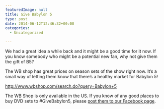 ```yaml
---
featuredImage: null
title: Give Babylon 5
type: post
date: 2014-06-12T12:46:32+00:00
categories:
  - Uncategorized

---
```

We had a great idea a while back and it might be a good time for it now. If you know somebody who might be a potential new fan, why not give them the gift of B5?

The WB shop has great prices on season sets of the show right now. It&#8217;s a small way of letting them know that there&#8217;s a healthy market for Babylon 5!

<http://www.wbshop.com/search.do?query=Babylon+5>

The WB Shop is only available in the US. If you know of any good places to buy DVD sets to #GiveBabylon5, please [post them to our Facebook page][1].

 [1]: https://www.facebook.com/FreeBabylon5
